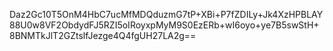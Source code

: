 Daz2Gc10T5OnM4HbC7ucMfMDQduzmG7tP+XBi+P7fZDILy+Jk4XzHPBLAY88U0w8VF2ObdydFJ5RZI5oIRoyxpMyM9S0EzERb+wI6oyo+ye7B5swStH+8BNMTkJlT2GZtslfJezge4Q4fgUH27LA2g==
